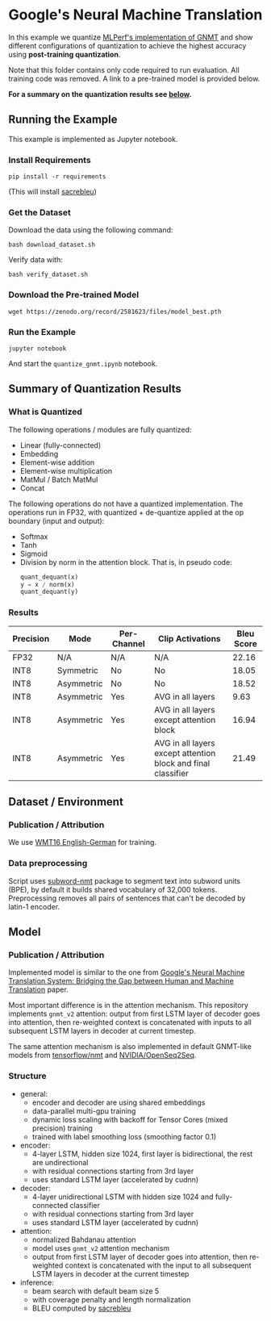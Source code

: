 # Google's Neural Machine Translation
In this example we quantize [MLPerf's implementation of GNMT](https://github.com/mlperf/training/tree/master/rnn_translator/pytorch)
and show different configurations of quantization to achieve the highest accuracy using **post-training quantization**.

Note that this folder contains only code required to run evaluation. All training code was removed. A link to a pre-trained model is provided below.

**For a summary on the quantization results see [below](#results).**

## Running the Example

This example is implemented as Jupyter notebook.

### Install Requirements

    pip install -r requirements

(This will install [sacrebleu](https://pypi.org/project/sacrebleu/))

### Get the Dataset

Download the data using the following command:

    bash download_dataset.sh

Verify data with:

    bash verify_dataset.sh

### Download the Pre-trained Model

    wget https://zenodo.org/record/2581623/files/model_best.pth

### Run the Example

    jupyter notebook

And start the `quantize_gnmt.ipynb` notebook.

## Summary of Quantization Results

### What is Quantized

The following operations / modules are fully quantized:

* Linear (fully-connected)
* Embedding
* Element-wise addition
* Element-wise multiplication
* MatMul / Batch MatMul
* Concat

The following operations do not have a quantized implementation. The operations run in FP32, with quantized + de-quantize applied at the op boundary (input and output):

* Softmax
* Tanh
* Sigmoid
* Division by norm in the attention block. That is, in pseudo code:
  ```python
  quant_dequant(x)
  y = x / norm(x)
  quant_dequant(y)
  ```

### Results

| Precision | Mode       | Per-Channel | Clip Activations                                              | Bleu Score |
|-----------|------------|-------------|---------------------------------------------------------------|------------|
| FP32      | N/A        | N/A         | N/A                                                           | 22.16      |
| INT8      | Symmetric  | No          | No                                                            | 18.05      |
| INT8      | Asymmetric | No          | No                                                            | 18.52      |
| INT8      | Asymmetric | Yes         | AVG in all layers                                             | 9.63       |
| INT8      | Asymmetric | Yes         | AVG in all layers except attention block                      | 16.94      |
| INT8      | Asymmetric | Yes         | AVG in all layers except attention block and final classifier | 21.49      |

## Dataset / Environment

### Publication / Attribution

We use [WMT16 English-German](http://www.statmt.org/wmt16/translation-task.html) for training.

### Data preprocessing

Script uses [subword-nmt](https://github.com/rsennrich/subword-nmt) package to segment text into subword units (BPE), by default it builds shared vocabulary of 32,000 tokens. Preprocessing removes all pairs of sentences that can't be decoded by latin-1 encoder.

## Model

### Publication / Attribution

Implemented model is similar to the one from [Google's Neural Machine Translation System: Bridging the Gap between Human and Machine Translation](https://arxiv.org/abs/1609.08144) paper.

Most important difference is in the attention mechanism. This repository implements `gnmt_v2` attention: output from first LSTM layer of decoder goes into attention, then re-weighted context is concatenated with inputs to all subsequent LSTM layers in decoder at current timestep.

The same attention mechanism is also implemented in default GNMT-like models from [tensorflow/nmt](https://github.com/tensorflow/nmt) and [NVIDIA/OpenSeq2Seq](https://github.com/NVIDIA/OpenSeq2Seq).

### Structure

* general:
  * encoder and decoder are using shared embeddings
  * data-parallel multi-gpu training
  * dynamic loss scaling with backoff for Tensor Cores (mixed precision) training
  * trained with label smoothing loss (smoothing factor 0.1)
* encoder:
  * 4-layer LSTM, hidden size 1024, first layer is bidirectional, the rest are
    undirectional
  * with residual connections starting from 3rd layer
  * uses standard LSTM layer (accelerated by cudnn)
* decoder:
  * 4-layer unidirectional LSTM with hidden size 1024 and fully-connected
    classifier
  * with residual connections starting from 3rd layer
  * uses standard LSTM layer (accelerated by cudnn)
* attention:
  * normalized Bahdanau attention
  * model uses `gnmt_v2` attention mechanism
  * output from first LSTM layer of decoder goes into attention,
  then re-weighted context is concatenated with the input to all subsequent
  LSTM layers in decoder at the current timestep
* inference:
  * beam search with default beam size 5
  * with coverage penalty and length normalization
  * BLEU computed by [sacrebleu](https://pypi.org/project/sacrebleu/)
